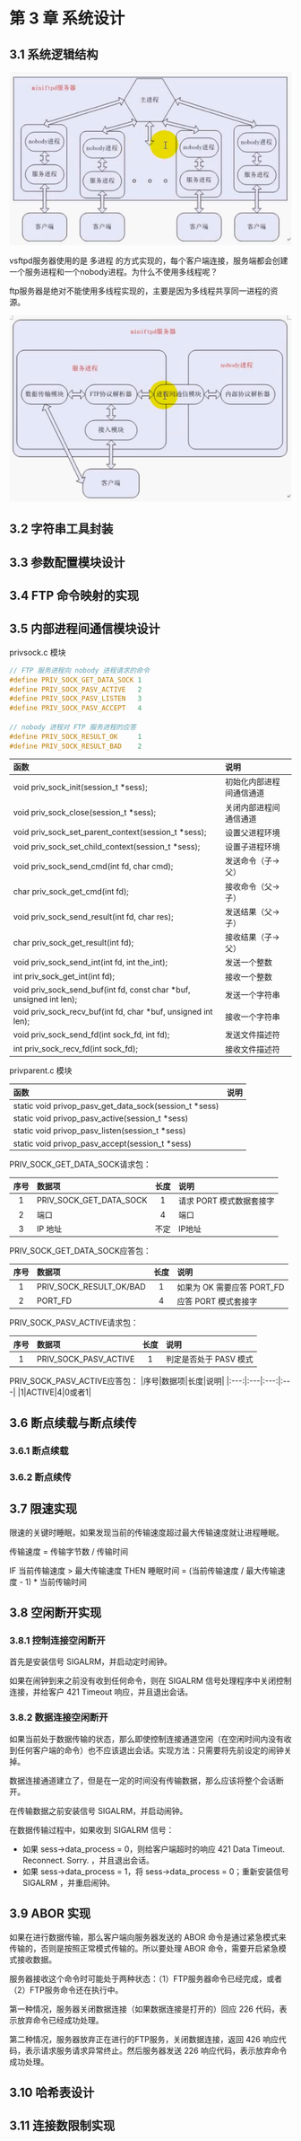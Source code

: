 # 第 3 章 系统设计

## 3.1 系统逻辑结构

![miniftpd逻辑结构](https://github.com/YaJunCui/notes/blob/master/images/ftp_miniftpd.png?raw=true)

vsftpd服务器使用的是 多进程 的方式实现的，每个客户端连接，服务端都会创建一个服务进程和一个nobody进程。为什么不使用多线程呢？

ftp服务器是绝对不能使用多线程实现的，主要是因为多线程共享同一进程的资源。

![miniftpd模块结构](https://github.com/YaJunCui/notes/blob/master/images/ftp_miniftpd_module.png?raw=true)

## 3.2 字符串工具封装

## 3.3 参数配置模块设计

## 3.4 FTP 命令映射的实现

## 3.5 内部进程间通信模块设计

privsock.c 模块

```c
// FTP 服务进程向 nobody 进程请求的命令
#define PRIV_SOCK_GET_DATA_SOCK 1
#define PRIV_SOCK_PASV_ACTIVE   2
#define PRIV_SOCK_PASV_LISTEN   3
#define PRIV_SOCK_PASV_ACCEPT   4

// nobody 进程对 FTP 服务进程的应答
#define PRIV_SOCK_RESULT_OK     1
#define PRIV_SOCK_RESULT_BAD    2
```

|函数|说明|
|:---|:---|
|void priv_sock_init(session_t *sess);    |初始化内部进程间通信通道|
|void priv_sock_close(session_t *sess);   |关闭内部进程间通信通道|
|void priv_sock_set_parent_context(session_t *sess); |设置父进程环境|
|void priv_sock_set_child_context(session_t *sess);  |设置子进程环境|
|void priv_sock_send_cmd(int fd, char cmd);     |发送命令（子->父）|
|char priv_sock_get_cmd(int fd);                |接收命令（父->子）|
|void priv_sock_send_result(int fd, char res);  |发送结果（父->子）|
|char priv_sock_get_result(int fd);             |接收结果（子->父）|
|void priv_sock_send_int(int fd, int the_int);  |发送一个整数|
|int priv_sock_get_int(int fd);                 |接收一个整数|
|void priv_sock_send_buf(int fd, const char *buf, unsigned int len); |发送一个字符串|
|void priv_sock_recv_buf(int fd, char *buf, unsigned int len);       |接收一个字符串|
|void priv_sock_send_fd(int sock_fd, int fd);            |发送文件描述符|
|int priv_sock_recv_fd(int sock_fd);                     |接收文件描述符|

privparent.c 模块

|函数|说明|
|:---|:---|
|static void privop_pasv_get_data_sock(session_t *sess)||
|static void privop_pasv_active(session_t *sess)||
|static void privop_pasv_listen(session_t *sess)||
|static void privop_pasv_accept(session_t *sess)||

PRIV_SOCK_GET_DATA_SOCK请求包：

|序号|数据项|长度|说明|
|:---:|:---|:---:|:---|
|1|PRIV_SOCK_GET_DATA_SOCK|1|请求 PORT 模式数据套接字|
|2|端口|4|端口|
|3|IP 地址|不定|IP地址|

PRIV_SOCK_GET_DATA_SOCK应答包：

|序号|数据项|长度|说明|
|:---:|:---|:---:|:---|
|1|PRIV_SOCK_RESULT_OK/BAD|1|如果为 OK 需要应答 PORT_FD|
|2|PORT_FD|4|应答 PORT 模式套接字|

PRIV_SOCK_PASV_ACTIVE请求包：

|序号|数据项|长度|说明|
|:---:|:---|:---:|:---|
|1|PRIV_SOCK_PASV_ACTIVE|1|判定是否处于 PASV 模式|

PRIV_SOCK_PASV_ACTIVE应答包：
|序号|数据项|长度|说明|
|:---:|:---|:---:|:---|
|1|ACTIVE|4|0或者1|

## 3.6 断点续载与断点续传

### 3.6.1 断点续载

### 3.6.2 断点续传

## 3.7 限速实现

限速的关键时睡眠，如果发现当前的传输速度超过最大传输速度就让进程睡眠。

传输速度 = 传输字节数 / 传输时间

IF 当前传输速度 > 最大传输速度
THEN 睡眠时间 = (当前传输速度 / 最大传输速度 - 1) * 当前传输时间

## 3.8 空闲断开实现

### 3.8.1 控制连接空闲断开

首先是安装信号 SIGALRM，并启动定时闹钟。

如果在闹钟到来之前没有收到任何命令，则在 SIGALRM 信号处理程序中关闭控制连接，并给客户 421 Timeout 响应，并且退出会话。

### 3.8.2 数据连接空闲断开

如果当前处于数据传输的状态，那么即使控制连接通道空闲（在空闲时间内没有收到任何客户端的命令）也不应该退出会话。实现方法：只需要将先前设定的闹钟关掉。

数据连接通道建立了，但是在一定的时间没有传输数据，那么应该将整个会话断开。

在传输数据之前安装信号 SIGALRM，并启动闹钟。

在数据传输过程中，如果收到 SIGALRM 信号：

* 如果 sess->data_process = 0，则给客户端超时的响应 421 Data Timeout. Reconnect. Sorry. ，并且退出会话。
* 如果 sess->data_process = 1，将 sess->data_process = 0；重新安装信号 SIGALRM ，并重启闹钟。

## 3.9 ABOR 实现

如果在进行数据传输，那么客户端向服务器发送的 ABOR 命令是通过紧急模式来传输的，否则是按照正常模式传输的。所以要处理 ABOR 命令，需要开启紧急模式接收数据。

服务器接收这个命令时可能处于两种状态：（1）FTP服务器命令已经完成，或者（2）FTP服务命令还在执行中。

第一种情况，服务器关闭数据连接（如果数据连接是打开的）回应 226 代码，表示放弃命令已经成功处理。

第二种情况，服务器放弃正在进行的FTP服务，关闭数据连接，返回 426 响应代码，表示请求服务请求异常终止。然后服务器发送 226 响应代码，表示放弃命令成功处理。 

## 3.10 哈希表设计

## 3.11 连接数限制实现